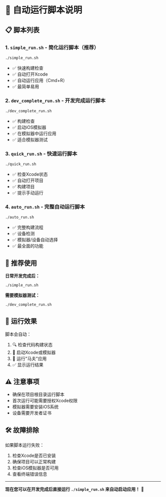 # 🚀 自动运行脚本说明

## 📋 脚本列表

### 1. `simple_run.sh` - 简化运行脚本（推荐）
```bash
./simple_run.sh
```
- ✅ 快速构建检查
- ✅ 自动打开Xcode
- ✅ 自动运行应用（Cmd+R）
- ✅ 最简单易用

### 2. `dev_complete_run.sh` - 开发完成运行脚本
```bash
./dev_complete_run.sh
```
- ✅ 构建检查
- ✅ 启动iOS模拟器
- ✅ 在模拟器中运行应用
- ✅ 适合模拟器测试

### 3. `quick_run.sh` - 快速运行脚本
```bash
./quick_run.sh
```
- ✅ 检查Xcode状态
- ✅ 自动打开项目
- ✅ 构建项目
- ✅ 提示手动运行

### 4. `auto_run.sh` - 完整自动运行脚本
```bash
./auto_run.sh
```
- ✅ 完整构建流程
- ✅ 设备检测
- ✅ 模拟器/设备自动选择
- ✅ 最全面的功能

## 🎯 推荐使用

**日常开发完成后：**
```bash
./simple_run.sh
```

**需要模拟器测试：**
```bash
./dev_complete_run.sh
```

## 📱 运行效果

脚本会自动：
1. 🔍 检查代码构建状态
2. 📱 启动Xcode或模拟器
3. 🚀 运行"马夫"应用
4. ✅ 显示运行结果

## ⚠️ 注意事项

- 确保在项目根目录运行脚本
- 首次运行可能需要授权Xcode权限
- 模拟器需要安装iOS系统
- 设备需要开发者证书

## 🛠️ 故障排除

如果脚本运行失败：
1. 检查Xcode是否已安装
2. 确保项目可以正常构建
3. 检查iOS模拟器是否可用
4. 查看终端错误信息

---

**现在您可以在开发完成后直接运行 `./simple_run.sh` 来自动启动应用！** 🎉
